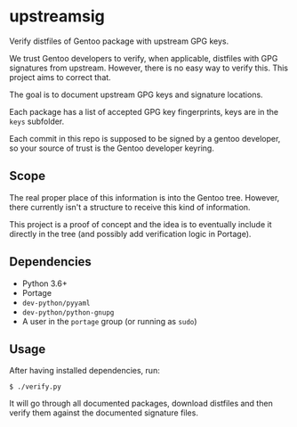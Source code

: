 # upstreamsig

Verify distfiles of Gentoo package with upstream GPG keys.

We trust Gentoo developers to verify, when applicable, distfiles with GPG
signatures from upstream. However, there is no easy way to verify this. This
project aims to correct that.

The goal is to document upstream GPG keys and signature locations.

Each package has a list of accepted GPG key fingerprints, keys are in the
`keys` subfolder.

Each commit in this repo is supposed to be signed by a gentoo developer, so
your source of trust is the Gentoo developer keyring.

## Scope

The real proper place of this information is into the Gentoo tree. However,
there currently isn't a structure to receive this kind of information.

This project is a proof of concept and the idea is to eventually include it
directly in the tree (and possibly add verification logic in Portage).

## Dependencies

* Python 3.6+
* Portage
* `dev-python/pyyaml`
* `dev-python/python-gnupg`
* A user in the `portage` group (or running as `sudo`)

## Usage

After having installed dependencies, run:

    $ ./verify.py

It will go through all documented packages, download distfiles and then verify
them against the documented signature files.

